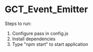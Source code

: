 # GCT_Event_Emitter
Steps to run:
1. Configure pass in config.js
2. Install dependencies
3. Type "npm start" to start application
